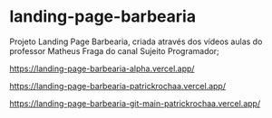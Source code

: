 # landing-page-barbearia
 Projeto Landing Page Barbearia, criada através dos vídeos aulas do professor Matheus Fraga do canal Sujeito Programador;

https://landing-page-barbearia-alpha.vercel.app/
 
https://landing-page-barbearia-patrickrochaa.vercel.app/

https://landing-page-barbearia-git-main-patrickrochaa.vercel.app/
